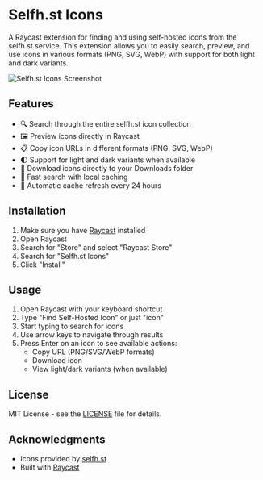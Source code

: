 # Selfh.st Icons

A Raycast extension for finding and using self-hosted icons from the selfh.st service. This extension allows you to easily search, preview, and use icons in various formats (PNG, SVG, WebP) with support for both light and dark variants.

![Selfh.st Icons Screenshot](/metadata/selfh-st-icons-1.png)


## Features

- 🔍 Search through the entire selfh.st icon collection
- 🖼️ Preview icons directly in Raycast
- 📋 Copy icon URLs in different formats (PNG, SVG, WebP)
- 🌓 Support for light and dark variants when available
- 💾 Download icons directly to your Downloads folder
- 🚀 Fast search with local caching
- 🔄 Automatic cache refresh every 24 hours

## Installation

1. Make sure you have [Raycast](https://raycast.com/) installed
2. Open Raycast
3. Search for "Store" and select "Raycast Store"
4. Search for "Selfh.st Icons"
5. Click "Install"

## Usage

1. Open Raycast with your keyboard shortcut
2. Type "Find Self-Hosted Icon" or just "icon"
3. Start typing to search for icons
4. Use arrow keys to navigate through results
5. Press Enter on an icon to see available actions:
   - Copy URL (PNG/SVG/WebP formats)
   - Download icon
   - View light/dark variants (when available)


## License

MIT License - see the [LICENSE](LICENSE) file for details.

## Acknowledgments

- Icons provided by [selfh.st](https://selfh.st)
- Built with [Raycast](https://raycast.com)